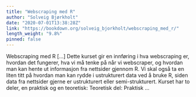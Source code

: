 ```yaml
---
title: "Webscraping med R"
author: "Solveig Bjørkholt"
date: "2020-07-01T13:38:28Z"
link: "https://bookdown.org/solveig_bjorkholt/webscraping_med_r/"
length_weight: "9.8%"
pinned: false
---
```


Webscraping med R [...] Dette kurset gir en innføring i hva webscraping er, hvordan det fungerer, hva vi må tenke på når vi webscraper, og hvordan man kan hente ut informasjon fra nettsider gjennom R. Vi skal også ta en liten titt på hvordan man kan rydde i ustrukturert data ved å bruke R, siden data fra nettsider gjerne er ustrukturert eller semi-strukturert. Kurset har to deler, en praktisk og en teoretisk: Teoretisk del: Praktisk ...
